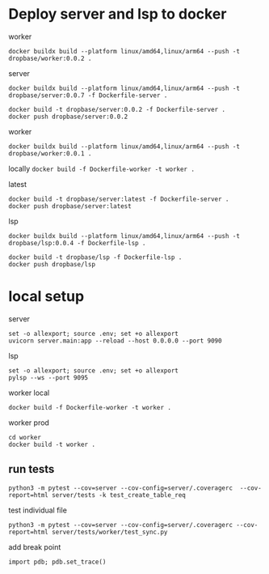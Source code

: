 # Deploy server and lsp to docker

worker

```
docker buildx build --platform linux/amd64,linux/arm64 --push -t dropbase/worker:0.0.2 .
```

server

```
docker buildx build --platform linux/amd64,linux/arm64 --push -t dropbase/server:0.0.7 -f Dockerfile-server .

docker build -t dropbase/server:0.0.2 -f Dockerfile-server .
docker push dropbase/server:0.0.2
```

worker

```
docker buildx build --platform linux/amd64,linux/arm64 --push -t dropbase/worker:0.0.1 .
```

locally
`docker build -f Dockerfile-worker -t worker .`

latest

```
docker build -t dropbase/server:latest -f Dockerfile-server .
docker push dropbase/server:latest
```

lsp

```
docker buildx build --platform linux/amd64,linux/arm64 --push -t dropbase/lsp:0.0.4 -f Dockerfile-lsp .

docker build -t dropbase/lsp -f Dockerfile-lsp .
docker push dropbase/lsp
```

# local setup

server

```
set -o allexport; source .env; set +o allexport
uvicorn server.main:app --reload --host 0.0.0.0 --port 9090
```

lsp

```
set -o allexport; source .env; set +o allexport
pylsp --ws --port 9095
```

worker local

```
docker build -f Dockerfile-worker -t worker .
```

worker prod

```
cd worker
docker build -t worker .
```

## run tests

```
python3 -m pytest --cov=server --cov-config=server/.coveragerc  --cov-report=html server/tests -k test_create_table_req
```

test individual file

```
python3 -m pytest --cov=server --cov-config=server/.coveragerc --cov-report=html server/tests/worker/test_sync.py
```

add break point

```
import pdb; pdb.set_trace()
```
